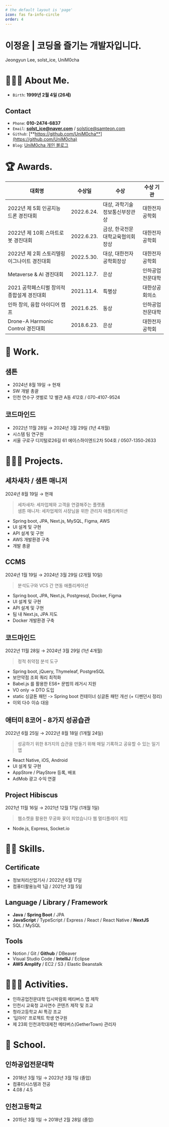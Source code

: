 ```yaml
---
# the default layout is 'page'
icon: fas fa-info-circle
order: 4
---
```


# 이정윤 | 코딩을 즐기는 개발자입니다.

Jeongyun Lee, solst_ice, UniM0cha

# 🙋🏻‍♂️ About Me.

- `Birth`: **1999년 2월 4일 (26세)**

## Contact

- `Phone`: **010-2474-6837**
- `Email`: **solst_ice@naver.com** / solstice@samteon.com
- `Github`: [**https://github.com/UniM0cha**](https://github.com/UniM0cha)
- `Blog`: [UniM0cha 개인 블로그](https://unim0cha.github.io)

# 🏆 Awards.

| 대회명                                       | 수상일     | 수상                             | 수상 기관        |
| -------------------------------------------- | ---------- | -------------------------------- | ---------------- |
| 2022년 제 5회 인공지능 드론 경진대회         | 2022.6.24. | 대상, 과학기술정보통신부장관상   | 대한전자공학회   |
| 2022년 제 10회 스마트로봇 경진대회           | 2022.6.23. | 금상, 한국전문대학교육협의회장상 | 대한전자공학회   |
| 2022년 제 2회 스토리텔링 이그나이트 경진대회 | 2022.5.30. | 대상, 대한전자공학회장상         | 대한전자공학회   |
| Metaverse & AI 경진대회                      | 2021.12.7. | 은상                             | 인하공업전문대학 |
| 2021 공학페스티벌 창의적 종합설계 경진대회   | 2021.11.4. | 특별상                           | 대한상공회의소   |
| 인하 창의, 융합 아이디어 캠프                | 2021.6.25. | 동상                             | 인하공업전문대학 |
| Drone-A Harmonic Control 경진대회            | 2018.6.23. | 은상                             | 대한전자공학회   |

# 💼 Work.

## 샘튼

- 2024년 8월 19일 → 현재
- SW 개발 총괄
- 인천 연수구 갯벌로 12 별관 A동 412호 / 070-4107-9524

## 코드마인드

- 2022년 11월 28일 → 2024년 3월 29일 (1년 4개월)
- 시스템 팀 연구원
- 서울 구로구 디지털로26길 61 에이스하이엔드2차 504호 / 0507-1350-2633

# 🧑🏻‍💻 Projects.

## 세차새차 / 샘튼 매니저

2024년 8월 19일 → 현재

> 세차새차: 세차업체와 고객을 연결해주는 플랫폼  
> 샘튼 매니저: 세차업체의 사장님을 위한 관리자 애플리케이션

- Spring boot, JPA, Next.js, MySQL, Figma, AWS
- UI 설계 및 구현
- API 설계 및 구현
- AWS 개발환경 구축
- 개발 총괄

## CCMS

2024년 1월 19일 → 2024년 3월 29일 (2개월 10일)

> 분석도구와 VCS 간 연동 애플리케이션

- Spring boot, JPA, Next.js, Postgresql, Docker, Figma
- UI 설계 및 구현
- API 설계 및 구현
- 팀 내 Next.js, JPA 지도
- Docker 개발환경 구축

## 코드마인드

2022년 11월 28일 → 2024년 3월 29일 (1년 4개월)

> 정적 취약점 분석 도구

- Spring boot, jQuery, Thymeleaf, PostgreSQL
- 보안약점 조회 쿼리 최적화
- Babel.js 를 활용한 ES6+ 문법의 레거시 지원
- VO only -> DTO 도입
- static 싱글톤 패턴 -> Spring boot 컨테이너 싱글톤 패턴 개선 (+ 디펜던시 정리)
- 이외 다수 이슈 대응

## 애터미 8코어 - 8가지 성공습관

2022년 6월 25일 → 2022년 8월 18일 (1개월 24일)

> 성공하기 위한 8가지의 습관을 만들기 위해 매일 기록하고 공유할 수 있는 일기 앱

- React Native, iOS, Android
- UI 설계 및 구현
- AppStore / PlayStore 등록, 배포
- AdMob 광고 수익 연결

## Project Hibiscus

2021년 11월 16일 → 2021년 12월 17일 (1개월 1일)

> 웹소켓을 활용한 무궁화 꽃이 피었습니다 웹 멀티플레이 게임

- Node.js, Express, Socket.io

# 💪🏻 Skills.

## Certificate

- 정보처리산업기사 / 2022년 6월 17일
- 컴퓨터활용능력 1급 / 2021년 3월 5일

## Language / Library / Framework

- **Java** / **Spring Boot** / JPA
- **JavaScript** / TypeScript / Express / React / React Native / **NextJS**
- SQL / MySQL

## Tools

- Notion / Git / **Github** / DBeaver
- Visual Studio Code / **IntelliJ** / Eclipse
- **AWS Amplify** / EC2 / S3 / Elastic Beanstalk

# 🏃🏻‍♂️ Activities.

- 인하공업전문대학 입시박람회 메타버스 맵 제작
- 인천시 교육청 교사연수 콘텐츠 제작 및 조교
- 청라고등학교 AI 특강 조교
- ‘딥아이’ 프로젝트 학생 연구원
- 제 23회 인천과학대제전 메타버스(GetherTown) 관리자

# 🏫 School.

## 인하공업전문대학

- 2018년 3월 1일 → 2023년 3월 1일 (졸업)
- 컴퓨터시스템과 전공
- 4.08 / 4.5

## 인천고등학교

- 2015년 3월 1일 → 2018년 2월 28일 (졸업)
